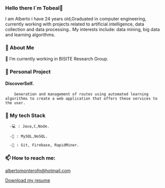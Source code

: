 ### Hello there I´m Tobeal👋
I am Alberto i have 24 years old,Graduated in computer engineering, currently working with projects related to artificial intelligence, data collection and data processing.. 
My interests include: data mining, big data and learning algorithms.
### 👦 About Me
   📓 I’m currently working in BISITE Research Group.
   
### 📝 Personal Project
   #### DiscoverSelf.
        Generation and management of routes using automated learning algorithms to create a web application that offers these services to the user.
###  🚀 My tech Stack
      -💻 : Java,C,Node.

      -💾 : MySQL,NoSQL.

      -🔧 : Git, Firebase, RapidMiner.
 ### 📫 How to reach me: 
   albertomonterofn@hotmail.com
   
  [Download my resume](https://github.com/tobeal/tobeal/blob/master/ALBERTO's%20Resume.pdf)
  
<!--
**tobeal/tobeal** is a ✨ _special_ ✨ repository because its `README.md` (this file) appears on your GitHub profile.




-->
